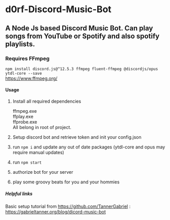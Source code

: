 # d0rf-Discord-Music-Bot
## A Node Js based Discord Music Bot. Can play songs from YouTube or Spotify and also spotify playlists.

### Requires FFmpeg 
`npm install discord.js@^12.5.3 ffmpeg fluent-ffmpeg @discordjs/opus ytdl-core --save`  
https://www.ffmpeg.org/

#### Usage  
1. Install all required dependencies  
  
     ffmpeg.exe  
     ffplay.exe  
     ffprobe.exe  
     All belong in root of project.
2. Setup discord bot and retrieve token and init your config.json  
3. run `npm i` and update any out of date packages (ytdl-core and opus may require manual updates)  
4. run `npm start`  
5. authorize bot for your server  
6. play some groovy beats for you and your hommies  

##### Helpful links 

Basic setup tutorial from https://github.com/TannerGabriel : https://gabrieltanner.org/blog/dicord-music-bot
